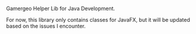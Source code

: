 Gamergeo Helper Lib for Java Development.

For now, this library only contains classes for JavaFX, but it will be updated based on the issues I encounter.
